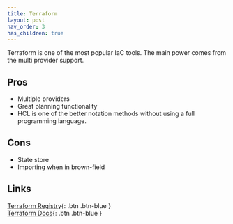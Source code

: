 ```yaml
---
title: Terraform
layout: post
nav_order: 3
has_children: true
---
```

Terraform is one of the most popular IaC tools.
The main power comes from the multi provider support.
## Pros
* Multiple providers
* Great planning functionality
* HCL is one of the better notation methods without using a full programming language.

## Cons
* State store 
* Importing when in brown-field 


## Links
[Terraform Registry](https://registry.terraform.io){: .btn .btn-blue }  
[Terraform Docs](https://developer.hashicorp.com/terraform/docs){: .btn .btn-blue }
